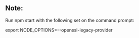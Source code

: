 ## Note:
Run npm start with the following set on the command prompt:

export NODE_OPTIONS=--openssl-legacy-provider
